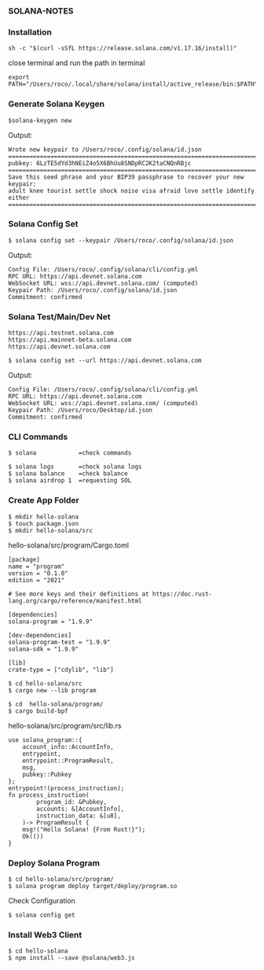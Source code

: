 ### SOLANA-NOTES

### Installation
```
sh -c "$(curl -sSfL https://release.solana.com/v1.17.16/install)"
```
close terminal and run the path in terminal
```
export PATH="/Users/roco/.local/share/solana/install/active_release/bin:$PATH"
```
### Generate Solana Keygen
```
$solana-keygen new 
```
Output:
```
Wrote new keypair to /Users/roco/.config/solana/id.json
=============================================================================
pubkey: 6LzTE5dYd3hNEiZ4o5X6BhUu8SNDpRC2K2taCNQnRBjc
=============================================================================
Save this seed phrase and your BIP39 passphrase to recover your new keypair:
adult knee tourist settle shock noise visa afraid love settle identify either
=============================================================================
```
### Solana Config Set
```
$ solana config set --keypair /Users/roco/.config/solana/id.json
```
Output:
```
Config File: /Users/roco/.config/solana/cli/config.yml
RPC URL: https://api.devnet.solana.com 
WebSocket URL: wss://api.devnet.solana.com/ (computed)
Keypair Path: /Users/roco/.config/solana/id.json 
Commitment: confirmed 
```
### Solana Test/Main/Dev Net
```
https://api.testnet.solana.com
https://api.mainnet-beta.solana.com
https://api.devnet.solana.com
```
```
$ solana config set --url https://api.devnet.solana.com
```
Output:
```
Config File: /Users/roco/.config/solana/cli/config.yml
RPC URL: https://api.devnet.solana.com 
WebSocket URL: wss://api.devnet.solana.com/ (computed)
Keypair Path: /Users/roco/Desktop/id.json 
Commitment: confirmed
```
### CLI Commands
```
$ solana            =check commands
```
```
$ solana logs       =check solana logs
$ solana balance    =check balance
$ solana airdrop 1  =requesting SOL 
```
### Create App Folder
```
$ mkdir hello-solana
$ touch package.json
$ mkdir hello-solana/src
```
hello-solana/src/program/Cargo.toml
```
[package]
name = "program"
version = "0.1.0"
edition = "2021"

# See more keys and their definitions at https://doc.rust-lang.org/cargo/reference/manifest.html

[dependencies]
solana-program = "1.9.9"

[dev-dependencies]
solana-program-test = "1.9.9"
solana-sdk = "1.9.9"

[lib]
crate-type = ["cdylib", "lib"]
```

```
$ cd hello-solana/src
$ cargo new --lib program

$ cd  hello-solana/program/
$ cargo build-bpf
```

hello-solana/src/program/src/lib.rs
```
use solana_program::{
    account_info::AccountInfo,
    entrypoint,
    entrypoint::ProgramResult,
    msg,
    pubkey::Pubkey
};
entrypoint!(process_instruction);
fn process_instruction(
        program_id: &Pubkey,
        accounts: &[AccountInfo],
        instruction_data: &[u8],
    )-> ProgramResult {
    msg!("Hello Solana! {From Rust!}");
    Ok(())
}
```
### Deploy Solana Program
```
$ cd hello-solana/src/program/
$ solana program deploy target/deploy/program.so
```
Check Configuration
```
$ solana config get
```
### Install Web3 Client
```
$ cd hello-solana
$ npm install --save @solana/web3.js
```

